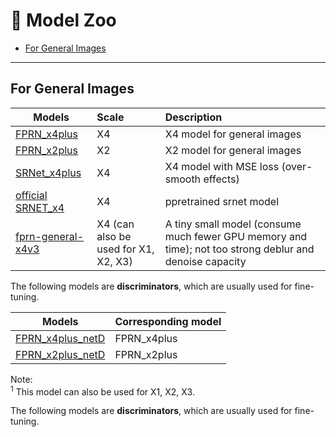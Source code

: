 # :european_castle: Model Zoo

- [For General Images](#for-general-images)

---

## For General Images

| Models                                                                                                                          | Scale | Description                                  |
| ------------------------------------------------------------------------------------------------------------------------------- | :---- | :------------------------------------------- |
| [FPRN_x4plus](https://github.com/haotiangu/Fast-Perturbation-Rectification-Neural-Network/releases/download/FPRN/FPRN_x4plus.pth)                      | X4    | X4 model for general images                  |              |
| [FPRN_x2plus](https://github.com/haotiangu/Fast-Perturbation-Rectification-Neural-Network/releases/download/FPRN/FPRN_x2plus.pth)                      | X2    | X2 model for general images                  |
| [SRNet_x4plus](https://github.com/haotiangu/Fast-Perturbation-Rectification-Neural-Network/releases/download/FPRN/SRNet_x4plus.pth)                      | X4    | X4 model with MSE loss (over-smooth effects) |
| [official SRNET_x4](https://github.com/haotiangu/Fast-Perturbation-Rectification-Neural-Network/releases/download/FPRN/SRNET_SRx4_DF2K.pth) | X4    | ppretrained srnet model                        |
| [fprn-general-x4v3](https://github.com/haotiangu/Fast-Perturbation-Rectification-Neural-Network/releases/download/FPRN/fprn-general-x4v3.pth) | X4 (can also be used for X1, X2, X3) | A tiny small model (consume much fewer GPU memory and time); not too strong deblur and denoise capacity |

The following models are **discriminators**, which are usually used for fine-tuning.

| Models                                                                                                                 | Corresponding model |
| ---------------------------------------------------------------------------------------------------------------------- | :------------------ |
| [FPRN_x4plus_netD](https://github.com/haotiangu/Fast-Perturbation-Rectification-Neural-Network/releases/download/FPRN/FPRN_x4plus_netD.pth) | FPRN_x4plus   |
| [FPRN_x2plus_netD](https://github.com/haotiangu/Fast-Perturbation-Rectification-Neural-Network/releases/download/FPRN/FPRN_x2plus_netD.pth) | FPRN_x2plus   |


Note: <br>
<sup>1</sup> This model can also be used for X1, X2, X3.

The following models are **discriminators**, which are usually used for fine-tuning.
